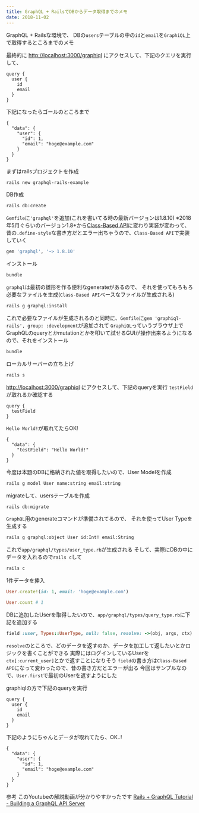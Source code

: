 ```yaml
---
title: GraphQL + RailsでDBからデータ取得までのメモ
date: 2018-11-02
---
```


GraphQL + Railsな環境で、
DBの`users`テーブルの中の`id`と`email`を`GraphiQL`上で取得するところまでのメモ

最終的に
[http://localhost:3000/graphiql](http://localhost:3000/graphiql)
にアクセスして、下記のクエリを実行して、
```
query {
  user {
    id
    email
  }
}
```

下記になったらゴールのところまで 
```
{
  "data": {
    "user": {
      "id": 1,
      "email": "hoge@example.com"
    }
  }
}
```

まずはrailsプロジェクトを作成
```bash
rails new graphql-rails-example
```

DB作成
```bash
rails db:create
```

`Gemfile`に`'graphql'`を追加(これを書いてる時の最新バージョンは1.8.10)
※2018年5月ぐらいのバージョン1.8+から[Class-Based API](http://graphql-ruby.org/schema/class_based_api)に変わり実装が変わって、
昔の`.define-style`な書き方だとエラー出ちゃうので、`Class-Based API`で実装していく
```ruby
gem 'graphql', '~> 1.8.10'
```

インストール
```bash
bundle
```

`graphql`は最初の雛形を作る便利なgenerateがあるので、
それを使ってもろもろ必要なファイルを生成(`Class-Based API`ベースなファイルが生成される)
```bash
rails g graphql:install
```

これで必要なファイルが生成されるのと同時に、`Gemfile`に`gem 'graphiql-rails', group: :development`が追加されて
`GraphiQL`っていうブラウザ上でGraphQLのqueryとかmutationとかを叩いて試せるGUIが操作出来るようになるので、それをインストール
```bash
bundle
```

ローカルサーバーの立ち上げ
```bash
rails s
```

[http://localhost:3000/graphiql](http://localhost:3000/graphiql)
にアクセスして、下記のqueryを実行
`testField`が取れるか確認する
```
query {
  testField
}
```

`Hello World!`が取れてたらOK!
```
{
  "data": {
    "testField": "Hello World!"
  }
}
```

今度は本題のDBに格納された値を取得したいので、User Modelを作成
```bash
rails g model User name:string email:string
```

migrateして、usersテーブルを作成
```bash
rails db:migrate
```

`GraphQL`用のgenerateコマンドが準備されてるので、
それを使ってUser Typeを生成する
```bash
rails g graphql:object User id:Int! email:String
```

これで`app/graphql/types/user_type.rb`が生成される
そして、実際にDBの中にデータを入れるので`rails c`して
```bash
rails c
```

1件データを挿入
```ruby
User.create!(id: 1, email: 'hoge@example.com')

User.count # 1
```

DBに追加したUserを取得したいので、`app/graphql/types/query_type.rb`に下記を追加する
```ruby
field :user, Types::UserType, null: false, resolve: ->(obj, args, ctx) { User.first }
```

`resolve`のところで、どのデータを返すのか、データを加工して返したいとかロジックを書くことができる
実際にはログインしているUserを`ctx[:current_user]`とかで返すことになりそう
`field`の書き方は`Class-Based API`になって変わったので、昔の書き方だとエラーが出る 
今回はサンプルなので、`User.first`で最初のUserを返すようにした

graphiqlの方で下記のqueryを実行
```
query {
  user {
    id
    email
  }
}
```

下記のようにちゃんとデータが取れてたら、OK..!
```
{
  "data": {
    "user": {
      "id": 1,
      "email": "hoge@example.com"
    }
  }
}
```

参考
このYoutubeの解説動画が分かりやすかったです
[Rails + GraphQL Tutorial - Building a GraphQL API Server](https://www.youtube.com/watch?v=DaznKqh5Ypk)

